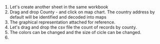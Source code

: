 1. Let's create another sheet in the same workbook
2. Drag and drop County - and click on map chart. The country address by default will be identified and decoded into maps
3. The graphical representation attached for reference.
4. Let's drag and drop the csv file the count of records by county.
5. The colors can be changed and the size of cicle can be changed.
6. 

